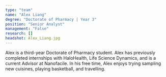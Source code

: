 ```yaml
---
type: "team"
name: "Alex Liang"
degree: "Doctorate of Pharmacy | Year 3"
position: "Senior Analyst"
management: "False"
research: []
headshot: Alex_Liang.jpg
---
```


Alex is a third-year Doctorate of Pharmacy student. Alex has previously completed internships with HaloHealth, Life Science Dynamics, and is a current Advisor at Nanofacile. 
In his free time, Alex enjoys trying sampling new cuisines, playing basketball, and travelling. 
